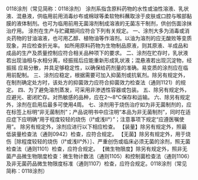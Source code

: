 0118涂剂（常见简称：0118涂剂）
涂剂系指含原料药物的水性或油性溶液、乳状液、混悬液，供临用前用消毒纱布或棉球等柔软物料蘸取涂于皮肤或口腔与喉部黏膜的液体制剂。也可为临用前用无菌溶剂制成溶液的无菌冻干制剂，供创伤面涂抹治疗用。
涂剂在生产与贮藏期间应符合下列有关规定。
一、涂剂大多为消毒或消炎药物的甘油溶液，也可用乙醇、植物油等作溶剂。以油为溶剂的应无酸败等变质现象，并应检查折光率。
如所用原料药物为生物制品原液，则其原液、半成品和成品的生产及质量控制应符合相关品种项下的要求。
二、涂剂在贮存时，乳状液若出现油相与水相分离，经振摇后应能重新形成乳状液；混悬液若出现沉淀物，经振摇
应易分散，并具足够稳定性，以确保给药剂量的准确。易变质的涂剂应在临用前配制。
三、涂剂应稳定，根据需要可加入抑菌剂或抗氧剂。除另有规定外，在制剂确定处方时，该处方的抑菌效力应符合抑菌效力检查法（通则1121）的规定。
四、为了避免溶剂蒸发，可采用非渗透性容器或包装。
五、除另有规定外，应避光、密闭贮存。对热敏感的品种，应在2～8℃保存和运输。
六、除另有规定外，涂剂在启用后最多可使用4周。
七、涂剂用于烧伤治疗如为非无菌制剂的，应在标签上标明“非无菌制剂”；产品说明书中应注明“本品为非无菌制剂”，同时在适应症下应明确“用于程度较轻的烧伤（I°或浅II°）”；注意事项下规定“应遵医嘱使用”。
除另有规定外，涂剂应进行以下相应检查。
【装量】除另有规定外，照最低装量检查法（通则0942）检查，应符合规定。
【无菌】除另有规定外，用于烧伤［除程度较轻的烧伤（I°或浅II°外）］、严重创伤或临床必须无菌的涂剂，照无菌检查法（通则1101）检查，应符合规定。
【微生物限度】除另有规定外，照非无菌产品微生物限度检查：微生物计数法（通则1105）和控制菌检查法（通则1106）及非无菌药品微生物限度标准（通则1107）检查，应符合规定。0118涂剂（常见简称：0118涂剂）